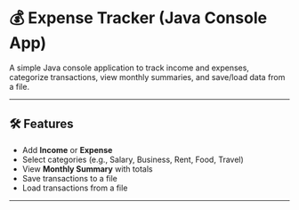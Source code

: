 # 💰 Expense Tracker (Java Console App)

A simple Java console application to track income and expenses, categorize transactions, view monthly summaries, and save/load data from a file.

---

## 🛠 Features

- Add **Income** or **Expense**
- Select categories (e.g., Salary, Business, Rent, Food, Travel)
- View **Monthly Summary** with totals
- Save transactions to a file
- Load transactions from a file

---


